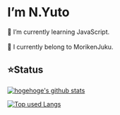 # I’m N.Yuto
🌱 I’m currently learning JavaScript.<br><br>
📝 I currently belong to MorikenJuku.

## ⭐Status

<!-- リポジトリステータス -->
<!-- <a href="https://github.com/anuraghazra/github-readme-stats">
  <img align="left" src="https://github-readme-stats.vercel.app/api?username=ja0112hk&hide=contribs&count_private=true&show_icons=true&theme=solarized-light" />
</a> -->
<!-- ソースコード統計 -->
<!-- <a href="https://github.com/anuraghazra/github-readme-stats">
  <img align="left" src="https://github-readme-stats.vercel.app/api/top-langs/?username=ja0112hk&layout=compact&theme=solarized-light" />
</a> -->

<!-- リポジトリステータス -->
[![hogehoge's github stats](https://github-readme-stats.vercel.app/api?username=ja0112hk&hide=contribs&count_private=true&show_icons=true&theme=tokyonight)](https://github.com/ja0112hk/)

<!-- ソースコード統計 -->
[![Top used Langs](https://github-readme-stats.vercel.app/api/top-langs/?username=ja0112hk&layout=compact&theme=tokyonight)](https://github.com/ja0112hk/)

<!--
**ja0112hk/ja0112hk** is a ✨ _special_ ✨ repository because its `README.md` (this file) appears on your GitHub profile.

Here are some ideas to get you started:

- 🔭 I’m currently working on ...
- 🌱 I’m currently learning ...
- 👯 I’m looking to collaborate on ...
- 🤔 I’m looking for help with ...
- 💬 Ask me about ...
- 📫 How to reach me: ...
- 😄 Pronouns: ...
- ⚡ Fun fact: ...
-->
